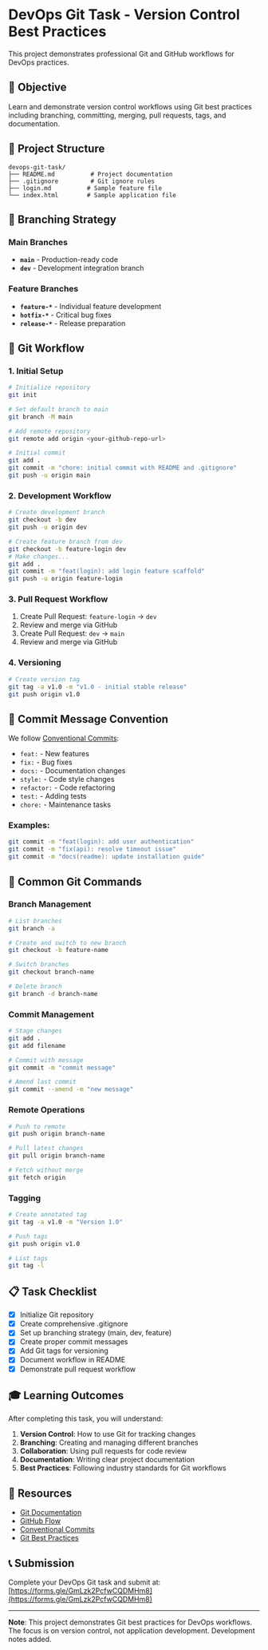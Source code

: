 # DevOps Git Task - Version Control Best Practices

This project demonstrates professional Git and GitHub workflows for DevOps practices.

## 🎯 Objective
Learn and demonstrate version control workflows using Git best practices including branching, committing, merging, pull requests, tags, and documentation.

## 📁 Project Structure
```
devops-git-task/
├── README.md          # Project documentation
├── .gitignore         # Git ignore rules
├── login.md          # Sample feature file
└── index.html        # Sample application file
```

## 🌿 Branching Strategy

### Main Branches
- **`main`** - Production-ready code
- **`dev`** - Development integration branch

### Feature Branches
- **`feature-*`** - Individual feature development
- **`hotfix-*`** - Critical bug fixes
- **`release-*`** - Release preparation

## 🚀 Git Workflow

### 1. Initial Setup
```bash
# Initialize repository
git init

# Set default branch to main
git branch -M main

# Add remote repository
git remote add origin <your-github-repo-url>

# Initial commit
git add .
git commit -m "chore: initial commit with README and .gitignore"
git push -u origin main
```

### 2. Development Workflow
```bash
# Create development branch
git checkout -b dev
git push -u origin dev

# Create feature branch from dev
git checkout -b feature-login dev
# Make changes...
git add .
git commit -m "feat(login): add login feature scaffold"
git push -u origin feature-login
```

### 3. Pull Request Workflow
1. Create Pull Request: `feature-login` → `dev`
2. Review and merge via GitHub
3. Create Pull Request: `dev` → `main`
4. Review and merge via GitHub

### 4. Versioning
```bash
# Create version tag
git tag -a v1.0 -m "v1.0 - initial stable release"
git push origin v1.0
```

## 📝 Commit Message Convention

We follow [Conventional Commits](https://www.conventionalcommits.org/):

- `feat:` - New features
- `fix:` - Bug fixes
- `docs:` - Documentation changes
- `style:` - Code style changes
- `refactor:` - Code refactoring
- `test:` - Adding tests
- `chore:` - Maintenance tasks

### Examples:
```bash
git commit -m "feat(login): add user authentication"
git commit -m "fix(api): resolve timeout issue"
git commit -m "docs(readme): update installation guide"
```

## 🔧 Common Git Commands

### Branch Management
```bash
# List branches
git branch -a

# Create and switch to new branch
git checkout -b feature-name

# Switch branches
git checkout branch-name

# Delete branch
git branch -d branch-name
```

### Commit Management
```bash
# Stage changes
git add .
git add filename

# Commit with message
git commit -m "commit message"

# Amend last commit
git commit --amend -m "new message"
```

### Remote Operations
```bash
# Push to remote
git push origin branch-name

# Pull latest changes
git pull origin branch-name

# Fetch without merge
git fetch origin
```

### Tagging
```bash
# Create annotated tag
git tag -a v1.0 -m "Version 1.0"

# Push tags
git push origin v1.0

# List tags
git tag -l
```

## 📋 Task Checklist

- [x] Initialize Git repository
- [x] Create comprehensive .gitignore
- [x] Set up branching strategy (main, dev, feature)
- [x] Create proper commit messages
- [x] Add Git tags for versioning
- [x] Document workflow in README
- [x] Demonstrate pull request workflow

## 🎓 Learning Outcomes

After completing this task, you will understand:

1. **Version Control**: How to use Git for tracking changes
2. **Branching**: Creating and managing different branches
3. **Collaboration**: Using pull requests for code review
4. **Documentation**: Writing clear project documentation
5. **Best Practices**: Following industry standards for Git workflows

## 🔗 Resources

- [Git Documentation](https://git-scm.com/doc)
- [GitHub Flow](https://guides.github.com/introduction/flow/)
- [Conventional Commits](https://www.conventionalcommits.org/)
- [Git Best Practices](https://github.com/git/git/blob/master/Documentation/SubmittingPatches)

## 📞 Submission

Complete your DevOps Git task and submit at: [https://forms.gle/GmLzk2PcfwCQDMHm8](https://forms.gle/GmLzk2PcfwCQDMHm8)

---

**Note**: This project demonstrates Git best practices for DevOps workflows. The focus is on version control, not application development.
D e v e l o p m e n t   n o t e s   a d d e d .  
 